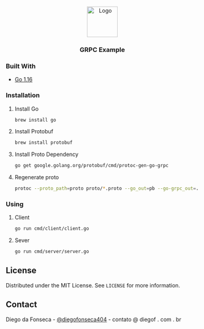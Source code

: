 <br />
<p align="center">
  <a href="https://github.com/diegofonseca/grpc-example">
    <img src="https://grpc.io/img/logos/grpc-logo.png" alt="Logo" width="80">
  </a>

<h3 align="center">GRPC Example</h3>


### Built With

* [Go 1.16](https://github.com/golang/go)


### Installation

1. Install Go
   ```sh
   brew install go
   ```

2. Install Protobuf
   ```sh
   brew install protobuf
   ```
3. Install Proto Dependency
   ```sh
   go get google.golang.org/protobuf/cmd/protoc-gen-go-grpc
   ```
4. Regenerate proto
   ```sh
   protoc --proto_path=proto proto/*.proto --go_out=pb --go-grpc_out=./pb
   ```


### Using

1. Client
   ```sh
   go run cmd/client/client.go
   ```

2. Sever
   ```sh
   go run cmd/server/server.go
   ```

<!-- LICENSE -->
## License

Distributed under the MIT License. See `LICENSE` for more information.

<!-- CONTACT -->
## Contact

Diego da Fonseca - [@diegofonseca404](https://twitter.com/diegofonseca404) - contato @ diegof . com . br